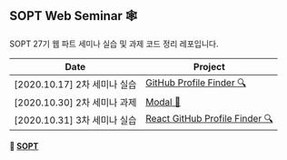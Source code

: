 ## SOPT Web Seminar 🕸

SOPT 27기 웹 파트 세미나 실습 및 과제 코드 정리 레포입니다.

| Date | Project |
| --- | --- |
| [2020.10.17] 2차 세미나 실습 | [GitHub Profile Finder 🔍](https://github.com/mnxmnz/SOPT-Web-Seminar/tree/master/Github-Profile-Finder) |
| [2020.10.30] 2차 세미나 과제 | [Modal 🔳](https://github.com/mnxmnz/SOPT-Web-Seminar/tree/master/Modal) |
| [2020.10.31] 3차 세미나 실습 | [React GitHub Profile Finder 🔍](https://github.com/mnxmnz/SOPT-Web-Seminar/tree/master/React-Github-Profile-Finder) |

#### 🔗 [SOPT](http://sopt.org/wp/)
